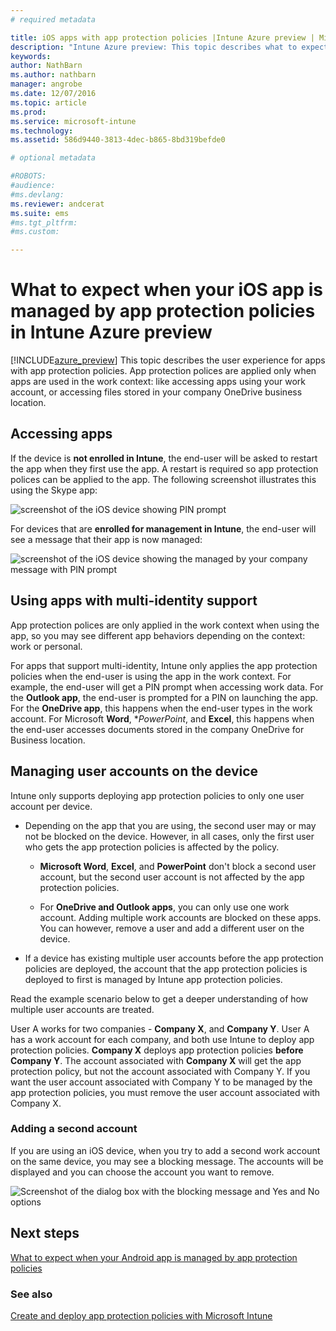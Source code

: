 ```yaml
---
# required metadata

title: iOS apps with app protection policies |Intune Azure preview | Microsoft Docs
description: "Intune Azure preview: This topic describes what to expect when your iOS app is managed by app protection policies."
keywords:
author: NathBarnms.author: nathbarnmanager: angrobe
ms.date: 12/07/2016
ms.topic: article
ms.prod:
ms.service: microsoft-intune
ms.technology:
ms.assetid: 586d9440-3813-4dec-b865-8bd319befde0

# optional metadata

#ROBOTS:
#audience:
#ms.devlang:
ms.reviewer: andcerat
ms.suite: ems
#ms.tgt_pltfrm:
#ms.custom:

---
```


# What to expect when your iOS app is managed by app protection policies in Intune Azure preview
[!INCLUDE[azure_preview](../includes/azure_preview.md)]
This topic describes the user experience for apps with app protection policies. App protection polices are applied only when apps are used in the work context: like accessing apps using your work account, or accessing files stored in your company OneDrive business location.
##  Accessing apps

If the device is **not enrolled in Intune**, the end-user will be asked to restart the app when they first use the app.  A restart is required so app protection polices can be applied to the app. The following screenshot illustrates this using the Skype app:


![screenshot of the iOS device showing PIN prompt](../media/ios-pin-prompt.png)

For devices that are **enrolled for management in Intune**, the end-user will see a message that their app is now managed:

![screenshot of the iOS device showing the managed by your company message with PIN prompt](../media/ios-managed-devices-pin-prompt.png)

##  Using apps with multi-identity support

App protection polices are only applied in the work context when using the app, so you may see different app behaviors depending on the context: work or personal.  

For apps that support multi-identity, Intune only applies the app protection policies when the end-user is using the app in the work context.  For example, the end-user will get a PIN prompt when accessing work data.  For the **Outlook app**, the end-user is prompted for a PIN on launching the app. For the **OneDrive app**, this happens when the end-user types in the work account.  For Microsoft **Word**, **PowerPoint*, and **Excel**, this happens when the end-user accesses documents stored in the company OneDrive for Business location.
##  Managing user accounts on the device

Intune only supports deploying app protection policies to only one user account per device.

* Depending on the app that you are using, the second user may or may not be blocked on the device. However, in all cases, only the first user who gets the app protection policies is affected by the policy.
  * **Microsoft Word**, **Excel**, and **PowerPoint** don't block a second user account, but the second user account is not affected by the app protection policies.  

  * For **OneDrive and Outlook apps**, you can only use one work account.  Adding multiple work accounts are blocked on these apps.  You can however, remove a user and add a different user on the device.

* If a device has existing multiple user accounts before the app protection policies are deployed, the account that the app protection policies is deployed to first is managed by Intune app protection policies.


Read the example scenario below to get a deeper understanding of how multiple user accounts are treated.

User A works for two companies - **Company X**, and **Company Y**. User A has a work account for each company, and both use Intune to deploy app protection policies. **Company X** deploys app protection policies **before** **Company Y**. The account associated with **Company X** will get the app protection policy, but not the account associated with Company Y. If you want the user account associated with Company Y to be managed by the app protection policies, you must remove the user account associated with Company X.
### Adding a second account

If you are using an iOS device, when you try to add a second work account on the same device, you may see a blocking message.  The accounts will be displayed and you can choose the account you want to remove.

![Screenshot of the dialog box with the blocking message and Yes and No options](../media/ios-switch-user.PNG)

## Next steps
[What to expect when your Android app is managed by app protection policies](app-protection-enabled-android-apps.md)
### See also
[Create and deploy app protection policies with Microsoft Intune](app-protection-policies.md)
